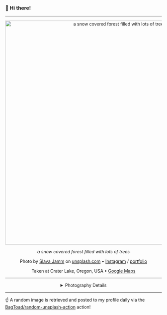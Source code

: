 ### 👋 Hi there!

----
<div align="center">
  <img width="720" src="https://images.unsplash.com/photo-1704326163357-cf0a659c226c?crop=entropy&cs=tinysrgb&fit=max&fm=jpg&ixid=M3w1NTI0NDl8MHwxfHJhbmRvbXx8fHx8fHx8fDE3MDYwNzU1NzV8&ixlib=rb-4.0.3&q=80&w=1080" alt="a snow covered forest filled with lots of trees">
  
  <em>a snow covered forest filled with lots of trees</em>
  
  <em></em>

  Photo by [Slava Jamm](https://www.youtube.com/channel/UCkeHtFNKPZkKJ_W-STrLMCg) on [unsplash.com](https://unsplash.com/) • [Instagram](https://instagram.com/slavajamm) / [portfolio](https://www.youtube.com/channel/UCkeHtFNKPZkKJ_W-STrLMCg)
  
  Taken at Crater Lake, Oregon, USA • [Google Maps](https://www.google.com/maps/search/?api=1&query=42.944587,-122.109004)
  
  ---
  
<details>
<summary>Photography Details</summary>
  
| Parameter     | Value |
| ------------- | ----- |
| Camera Model  | FC3170 |
| Exposure Time | 1/13 |
| Aperture      | 2.8 |
| Focal Length  | 4.5 |
| ISO           | 410 |
| Location      | Crater Lake, Oregon, USA (United States) |
| Coordinates   | Latitude 42.944587, Longitude -122.109004 |

</details>

</div>

----

☝️ A random image is retrieved and posted to my profile daily via the [BagToad/random-unsplash-action](https://github.com/BagToad/random-unsplash-action) action!
